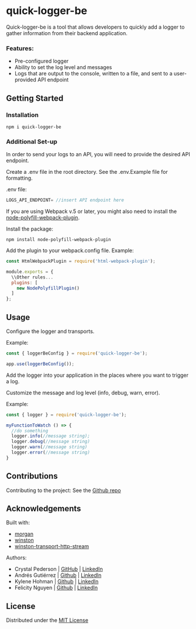 # quick-logger-be 

Quick-logger-be is a tool that allows developers to quickly add a logger to gather information from their backend application.

### Features:
* Pre-configured logger
* Ability to set the log level and messages
* Logs that are output to the console, written to a file, and sent to a user-provided API endpoint

## Getting Started

### Installation
```
npm i quick-logger-be
```

### Additional Set-up
In order to send your logs to an API, you will need to provide the desired API endpoint.

Create a .env file in the root directory.  See the .env.Example file for formatting.

.env file:
```javascript
LOGS_API_ENDPOINT= //insert API endpoint here
```

If you are using Webpack v.5 or later, you might also need to install the [node-polyfill-webpack-plugin](https://www.npmjs.com/package/node-polyfill-webpack-plugin).

Install the package:
```
npm install node-polyfill-webpack-plugin
```

Add the plugin to your webpack.config file.  Example:
```javascript
const HtmlWebpackPlugin = require('html-webpack-plugin');

module.exports = {
  \\Other rules...
  plugins: [
    new NodePolyfillPlugin()
  ]
};
```

## Usage

Configure the logger and transports.

Example:
```javascript
const { loggerBeConfig } = require('quick-logger-be');

app.use(loggerBeConfig());
```

Add the logger into your application in the places where you want to trigger a log.

Customize the message and log level (info, debug, warn, error).

Example:
```javascript
const { logger } = require('quick-logger-be');

myFunctionToWatch () => {
  //do something
  logger.info(//message string);
  logger.debug(//message string)
  logger.warn(//message string)
  logger.error(//message string)
}
```

## Contributions

Contributing to the project:  See the
[Github repo](https://github.com/oslabs-beta/quick-logger-be)

## Acknowledgements


Built with:
* [morgan](https://www.npmjs.com/package/morgan)
* [winston](https://www.npmjs.com/package/winston)
* [winston-transport-http-stream](https://www.npmjs.com/package/winston-transport-http-stream)

Authors:
* Crystal Pederson | [GitHub](https://github.com/crystalpederson) | [LinkedIn](https://www.linkedin.com/in/crystalpederson/)
* Andrés Gutiérrez | [Github](https://github.com/Agfeynman) | [LinkedIn](https://www.linkedin.com/in/andresgutierrezramirez/)
* Kylene Hohman | [Github](https://github.com/velveteen-ant) | [LinkedIn](https://www.linkedin.com/in/kylene-hohman/)
* Felicity Nguyen | [Github](https://github.com/felisity09) | [LinkedIn](https://www.linkedin.com/in/felicity09/)

## License

Distributed under the [MIT License](./LICENSE)
